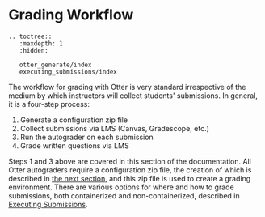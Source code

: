 # Grading Workflow

```eval_rst
.. toctree::
   :maxdepth: 1
   :hidden:

   otter_generate/index
   executing_submissions/index
```

The workflow for grading with Otter is very standard irrespective of the medium by which instructors will collect students' submissions. In general, it is a four-step process:

1. Generate a configuration zip file
2. Collect submissions via LMS (Canvas, Gradescope, etc.)
3. Run the autograder on each submission
4. Grade written questions via LMS

Steps 1 and 3 above are covered in this section of the documentation. All Otter autograders require a configuration zip file, the creation of which is described in [the next section](otter_generate/index.md), and this zip file is used to create a grading environment. There are various options for where and how to grade submissions, both containerized and non-containerized, described in [Executing Submissions](executing_submissions/index.md).
